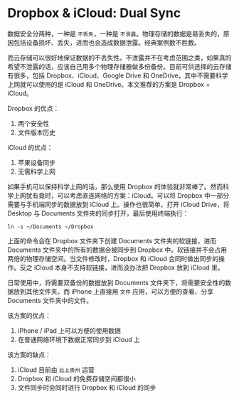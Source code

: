 # Dropbox & iCloud: Dual Sync

数据安全分两种，一种是 `不丢失`，一种是 `不泄露`。物理存储的数据是易丢失的，原因包括设备损坏、丢失，进而也会造成数据泄露。经典案例数不胜数。

而云存储可以很好地保证数据的不丢失性。不泄露并不在考虑范围之类，如果真的希望不泄露的话，应该自己用多个物理存储器做多份备份。目前可供选择的云存储有很多，包括 Dropbox、iCloud、Google Drive 和 OneDrive，其中不需要科学上网就可以使用的是 iCloud 和 OneDrive。本文推荐的方案是 Dropbox + iCloud。

Dropbox 的优点：

1. 两个安全性
2. 文件版本历史

iCloud 的优点：

1. 苹果设备同步
2. 无需科学上网

如果手机可以保持科学上网的话，那么使用 Dropbox 的体验就非常棒了。然而科学上网犹有竟时，可以考虑直连网络的方案：iCloud。可以将 Dropbox 中一部分需要与手机端同步的数据放到 iCloud 上。操作也很简单，打开 iCloud Drive，将 Desktop 与 Documents 文件夹的同步打开，最后使用终端执行：

```shell
ln -s ~/Documents ~/Dropbox
```

上面的命令会在 Dropbox 文件夹下创建 Documents 文件夹的软链接，进而 Documents 文件夹中的所有的数据会被同步到 Dropbox 中。软链接并不会占用两倍的物理存储空间。当文件修改时，Dropbox 和 iCloud 会同时做出同步的操作。反之 iCloud 本身不支持软链接，进而没办法把 Dropbox 放到 iCloud 里。

日常使用中，将需要双备份的数据放到 Documents 文件夹下，将需要安全性的数据放到其他文件夹。而 iPhone 上直接用 `文件` 应用，可以方便的查看、分享 Documents 文件夹中的文件。

该方案的优点：

1. iPhone / iPad 上可以方便的使用数据
2. 在普通网络环境下数据正常同步到 iCloud 上

该方案的缺点：

1. iCloud 目前由 `云上贵州` 运营
2. Dropbox 和 iCloud 的免费存储空间都很小
3. 文件同步时会同时进行 Dropbox 和 iCloud 的同步

